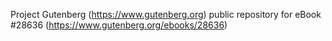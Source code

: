 Project Gutenberg (https://www.gutenberg.org) public repository for eBook #28636 (https://www.gutenberg.org/ebooks/28636)
